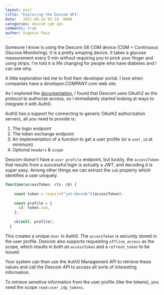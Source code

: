 ```yaml
---
layout: post
title: "Exploring the Dexcom API"
date:   2021-08-14 03:16 -0800
categories: dexcom cgm api
comments: true
author: Eugenio Pace
---
```


Someone I know is using the Dexcom G6 CGM device (CGM = Continuous Glucose Monitoring). It is a pretty amazing device. It takes a glucose measurement every 5 min without requiring you to prick your finger and using strips. I'm told it is life changing for people who have diabetes and I can see why.

A little exploration led me to find their developer portal. I love when companies have a *developer.COMPANY.com* web site.

As I explored the [documentation](https://developer.dexcom.com/overview), I found that Dexcom uses OAuth2 as the protocol to authorize access, so I immediately started looking at ways to integrate it with Auth0.

Auth0 has a support for connecting to generic OAuth2 authorization servers, all you need to provide is:

1. The login endpoint
2. The token exchange endpoint
3. An implementation of a function to get a user profile (or a `user_id` at minimum).
4. Optional `headers` & `scope`

Dexcom doesn't have a `user profile` endpoint, but luckily, the `accessToken` that results from a successful login is actually a JWT, and decoding it is super easy. Among other things we can extract the `sub` property which identifies a user uniquely.


```js
function(accessToken, ctx, cb) {
    
    const token = require("jwt-decode")(accessToken);
    
    const profile = {
      id: token.sub,
    };
  
    cb(null, profile);
  }
```

This creates a unique `User` in Auth0. The `accessToken` is securely stored in the user profile. Dexcom also supports requesting `offline_access` as the scope, which results in _both_ an `accessToken` and a `refresh_token` to be issued. 

Your system can then use the Auth0 Management API to retrieve these values and call the Dexcom API to access all sorts of interesting information.

To retrieve sensitive information from the user profile (like the tokens), you need the scope `read:user_idp_tokens`. 

